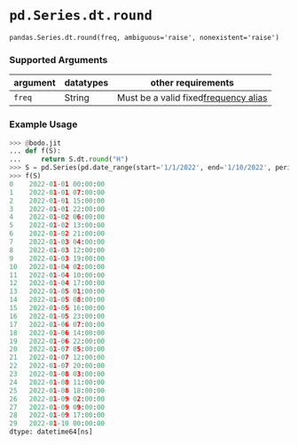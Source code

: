 # `pd.Series.dt.round`

`pandas.Series.dt.round(freq, ambiguous='raise', nonexistent='raise')`

### Supported Arguments

| argument | datatypes | other requirements |
|----------|-----------|-----------------------------------------------------------------------------------------------------------------------------|
| `freq` | String | Must be a valid fixed[frequency alias](https://pandas.pydata.org/docs/user_guide/timeseries.html#timeseries-offset-aliases) |

### Example Usage

```py
>>> @bodo.jit
... def f(S):
...     return S.dt.round("H")
>>> S = pd.Series(pd.date_range(start='1/1/2022', end='1/10/2022', periods=30))
>>> f(S)
0    2022-01-01 00:00:00
1    2022-01-01 07:00:00
2    2022-01-01 15:00:00
3    2022-01-01 22:00:00
4    2022-01-02 06:00:00
5    2022-01-02 13:00:00
6    2022-01-02 21:00:00
7    2022-01-03 04:00:00
8    2022-01-03 12:00:00
9    2022-01-03 19:00:00
10   2022-01-04 02:00:00
11   2022-01-04 10:00:00
12   2022-01-04 17:00:00
13   2022-01-05 01:00:00
14   2022-01-05 08:00:00
15   2022-01-05 16:00:00
16   2022-01-05 23:00:00
17   2022-01-06 07:00:00
18   2022-01-06 14:00:00
19   2022-01-06 22:00:00
20   2022-01-07 05:00:00
21   2022-01-07 12:00:00
22   2022-01-07 20:00:00
23   2022-01-08 03:00:00
24   2022-01-08 11:00:00
25   2022-01-08 18:00:00
26   2022-01-09 02:00:00
27   2022-01-09 09:00:00
28   2022-01-09 17:00:00
29   2022-01-10 00:00:00
dtype: datetime64[ns]
```
